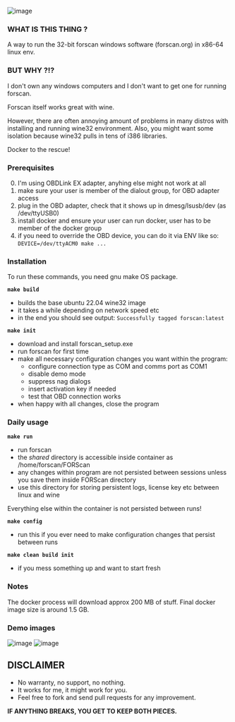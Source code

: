 ![image](https://github.com/shiocd/forscan-linux/assets/664928/f0c852db-7fff-4851-9b60-4f1c3daf8b57)

### WHAT IS THIS THING ?
A way to run the 32-bit forscan windows software (forscan.org) in x86-64 linux env.


### BUT WHY ?!?
I don't own any windows computers and I don't want to get one for running forscan.

Forscan itself works great with wine.

However, there are often annoying amount of problems in many distros with installing and running wine32 environment. Also, you might want some isolation because wine32 pulls in tens of i386 libraries.

Docker to the rescue!


### Prerequisites

0) I'm using OBDLink EX adapter, anyhing else might not work at all
1) make sure your user is member of the dialout group, for OBD adapter access
2) plug in the OBD adapter, check that it shows up in dmesg/lsusb/dev (as /dev/ttyUSB0)
3) install docker and ensure your user can run docker, user has to be member of the docker group
4) if you need to override the OBD device, you can do it via ENV like so:
   `DEVICE=/dev/ttyACM0 make ...`

### Installation
To run these commands, you need gnu make OS package.

**`make build`**
 * builds the base ubuntu 22.04 wine32 image
 * it takes a while depending on network speed etc
 * in the end you should see output:
   `Successfully tagged forscan:latest`

**`make init`**
 * download and install forscan_setup.exe
 * run forscan for first time
 * make all necessary configuration changes you want within the program:
   * configure connection type as COM and comms port as COM1
   * disable demo mode
   * suppress nag dialogs
   * insert activation key if needed
   * test that OBD connection works
 * when happy with all changes, close the program


### Daily usage
**`make run`**
 * run forscan
 * the *shared* directory is accessible inside container as /home/forscan/FORScan
 * any changes within program are not persisted between sessions unless you save them inside FORScan directory
 * use this directory for storing persistent logs, license key etc between linux and wine

Everything else within the container is not persisted between runs!

**`make config`**
 * run this if you ever need to make configuration changes that persist between runs

**`make clean build init`**
 * if you mess something up and want to start fresh


### Notes
The docker process will download approx 200 MB of stuff.
Final docker image size is around 1.5 GB.


### Demo images
![image](https://github.com/shiocd/forscan-linux/assets/664928/19396343-49fe-4201-9335-f5755f2d028a "Access vehicle, module list")
![image](https://github.com/shiocd/forscan-linux/assets/664928/c5662fd0-2bbe-41df-9b7d-70011b8e31ee "DTC list")


## DISCLAIMER
* No warranty, no support, no nothing.
* It works for me, it might work for you.
* Feel free to fork and send pull requests for any improvement.

**IF ANYTHING BREAKS, YOU GET TO KEEP BOTH PIECES.**

